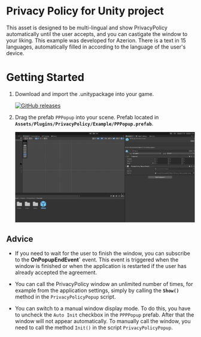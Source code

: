 # Privacy Policy for Unity project
This asset is designed to be multi-lingual and show PrivacyPolicy automatically until the user accepts, and you can castigate the window to your liking. This example was developed for Azerion. There is a text in 15 languages, automatically filled in according to the language of the user's device.

# Getting Started

1. Download and import the .unitypackage into your game.

    [![GitHub releases](https://img.shields.io/static/v1?style=for-the-badge&label=GitHub%20Releases&labelColor=181717&message=Downloads&color=green&logo=GitHub&logoColor=white)](https://github.com/One-Two-Play/PrivacyPolicy-Unity/releases)

2. Drag the prefab `PPPopup` into your scene. Prefab located in **`Assets/Plugins/PrivacyPolicy/Example/PPPopup.prefab`**.

    ![](Screenshots/1.png)



## **Advice**

* If you need to wait for the user to finish the window, you can subscribe to the **OnPopupEndEvent`** event. This event is triggered when the window is finished or when the application is restarted if the user has already accepted the agreement.

* You can call the PrivacyPolicy window an unlimited number of times, for example from the application settings, simply by calling the **`Show()`** method in the `PrivacyPolicyPopup` script.

* You can switch to a manual window display mode. To do this, you have to uncheck the `Auto Init` checkbox in the `PPPPopup` prefab. After that the window will not appear automatically. To manually call the window, you need to call the method `Init()` in the script `PrivacyPolicyPopup`.
